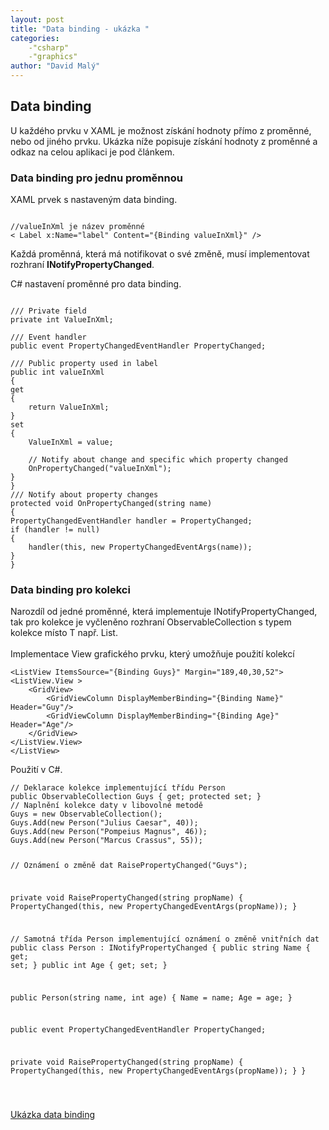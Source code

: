```yaml
---
layout: post
title: "Data binding - ukázka "
categories:
    -"csharp"
    -"graphics"
author: "David Malý"
--- 
```



## Data binding


U každého prvku v XAML je možnost získání hodnoty přímo z proměnné, nebo od jiného prvku. Ukázka níže popisuje získání hodnoty z proměnné a odkaz na celou aplikaci je pod článkem.


### Data binding pro jednu proměnnou


XAML prvek s nastaveným data binding.


```

//valueInXml je název proměnné
< Label x:Name="label" Content="{Binding valueInXml}" />
```


Každá proměnná, která má notifikovat o své změně, musí implementovat rozhraní **INotifyPropertyChanged**.



C# nastavení proměnné pro data binding.


```

/// Private field
private int ValueInXml;

/// Event handler 
public event PropertyChangedEventHandler PropertyChanged;

/// Public property used in label
public int valueInXml
{get{	return ValueInXml;}set{	ValueInXml = value;
	// Notify about change and specific which property changed	OnPropertyChanged("valueInXml");}
}
/// Notify about property changes
protected void OnPropertyChanged(string name)
{PropertyChangedEventHandler handler = PropertyChanged;if (handler != null){	handler(this, new PropertyChangedEventArgs(name));}
}

```

### Data binding pro kolekci




Narozdíl od jedné proměnné, která implementuje INotifyPropertyChanged, tak pro kolekce je vyčleněno rozhraní ObservableCollection<t> s typem kolekce místo T např. List.<br><br>
Implementace View grafického prvku, který umožňuje použití kolekcí<p>
<pre class="prettyprint linenums scroll-horizontal">
<code class="language-C# ">&lt;ListView ItemsSource="{Binding Guys}" Margin="189,40,30,52">&lt;ListView.View >	&lt;GridView>		&lt;GridViewColumn DisplayMemberBinding="{Binding Name}" Header="Guy"/>		&lt;GridViewColumn DisplayMemberBinding="{Binding Age}" Header="Age"/>	&lt;/GridView>&lt;/ListView.View>
&lt;/ListView>
</code></pre>
<p>Použití v C#.</p>
<pre class="prettyprint linenums scroll-horizontal">
<code class="language-C# ">// Deklarace kolekce implementující třídu Person
public ObservableCollection<person> Guys { get; protected set; }
// Naplnění kolekce daty v libovolné metodě
Guys = new ObservableCollection<person>();
Guys.Add(new Person("Julius Caesar", 40));
Guys.Add(new Person("Pompeius Magnus", 46));
Guys.Add(new Person("Marcus Crassus", 55));

// Oznámení o změně dat
RaisePropertyChanged("Guys");


private void RaisePropertyChanged(string propName)
{PropertyChanged(this, new PropertyChangedEventArgs(propName));
}

// Samotná třída Person implementující oznámení o změně vnitřních dat
public class Person : INotifyPropertyChanged
{public string Name { get; set; }public int Age { get; set; }
public Person(string name, int age){	Name = name;	Age = age;}
public event PropertyChangedEventHandler PropertyChanged;
private void RaisePropertyChanged(string propName){	PropertyChanged(this, new PropertyChangedEventArgs(propName));}
}

</person></person></code></pre>
<a class="right" href="attachment/WpfDataBinding.zip">Ukázka data binding</a><br></t>
